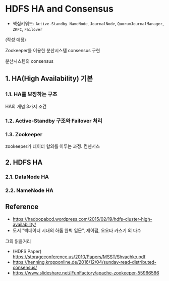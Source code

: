 # HDFS HA and Consensus

- 핵심키워드: ```Active-Standby NameNode```, ```JournalNode```, ```QuorumJournalManager```, ```ZKFC```, ```Failover```

(작성 예정)

Zookeeper를 이용한 분산시스템 consensus 구현

분산시스템의 consensus


## 1. HA(High Availability) 기본

### 1.1. HA를 보장하는 구조

HA의 개념
3가지 조건

### 1.2. Active-Standby 구조와 Failover 처리

### 1.3. Zookeeper
zookeeper가 데이터 합의를 이루는 과정. 컨센서스



## 2. HDFS HA

### 2.1. DataNode HA


### 2.2. NameNode HA



## Reference
- https://hadoopabcd.wordpress.com/2015/02/19/hdfs-cluster-high-availability/
- 도서 "빅데이터 시대의 하둡 완벽 입문", 제이펍, 오오타 카스기 외 다수

그외 읽을거리
- (HDFS Paper) https://storageconference.us/2010/Papers/MSST/Shvachko.pdf
- https://henning.kropponline.de/2016/12/04/sunday-read-distributed-consensus/
- https://www.slideshare.net/iFunFactory/apache-zookeeper-55966566
